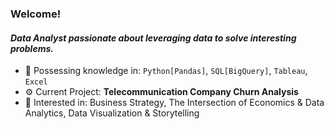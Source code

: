 ### Welcome!

#### *Data Analyst passionate about leveraging data to solve interesting problems.*

- 🧠 Possessing knowledge in: `Python[Pandas]`, `SQL[BigQuery]`, `Tableau`, `Excel`
- ⚙️ Current Project: **Telecommunication Company Churn Analysis**
- 💬 Interested in: Business Strategy, The Intersection of Economics & Data Analytics, Data Visualization & Storytelling
